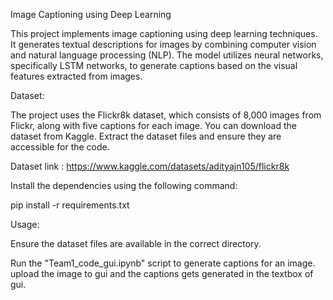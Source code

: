 Image Captioning using Deep Learning

This project implements image captioning using deep learning techniques. It generates textual descriptions for images by combining computer vision and natural language processing (NLP). The model utilizes neural networks, specifically LSTM networks, to generate captions based on the visual features extracted from images.

Dataset:

The project uses the Flickr8k dataset, which consists of 8,000 images from Flickr, along with five captions for each image. You can download the dataset from Kaggle. Extract the dataset files and ensure they are accessible for the code.

Dataset link : https://www.kaggle.com/datasets/adityajn105/flickr8k

Install the dependencies using the following command:

pip install -r requirements.txt

Usage:

Ensure the dataset files are available in the correct directory.

Run the "Team1_code_gui.ipynb" script to generate captions for an image. upload the image to gui and the captions gets generated in the textbox of gui.



